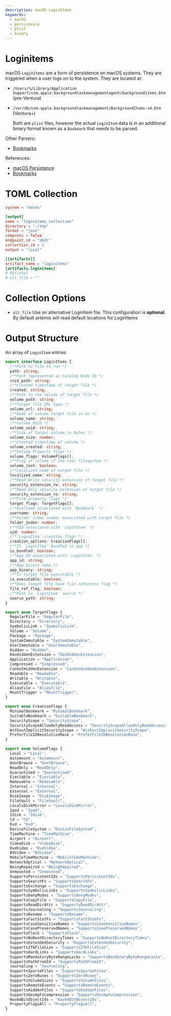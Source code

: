 ```yaml
---
description: macOS LoginItems
keywords:
  - macOS
  - persistence
  - plist
  - binary
---
```


# Loginitems

macOS `LoginItems` are a form of persistence on macOS systems. They are
triggered when a user logs on to the system. They are located at:

- `/Users/%/Library/Application Support/com.apple.backgroundtaskmanagementagent/backgrounditems.btm`
  (pre-Ventura)
- `/var/db/com.apple.backgroundtaskmanagement/BackgroundItems-v4.btm` (Ventura+)

  Both are `plist` files, however the actual `LoginItem` data is in an
  additional binary format known as a `Bookmark` that needs to be parsed.

Other Parsers:

- [Bookmarks](https://mac-alias.readthedocs.io/en/latest/index.html)

References:

- [macOS Persistence](https://www.sentinelone.com/blog/how-malware-persists-on-macos/)
- [Bookmarks](https://michaellynn.github.io/2015/10/24/apples-bookmarkdata-exposed/)

# TOML Collection

```toml
system = "macos"

[output]
name = "loginitems_collection"
directory = "./tmp"
format = "json"
compress = false
endpoint_id = "abdc"
collection_id = 1
output = "local"

[[artifacts]]
artifact_name = "loginitems"
[artifacts.loginitems]
# Optional
# alt_file = ""
```

# Collection Options

- `alt_file` Use an alternative LoginItem file. This configuration is
  **optional**. By default artemis will read default locations for LoginItems

# Output Structure

An array of `LoginItem` entries

```typescript
export interface LoginItems {
  /**Path to file to run */
  path: string;
  /**Path represented as Catalog Node ID */
  cnid_path: string;
  /**Created timestamp of target file */
  created: string;
  /**Path to the volume of target file */
  volume_path: string;
  /**Target file URL type */
  volume_url: string;
  /**Name of volume target file is on */
  volume_name: string;
  /**Volume UUID */
  volume_uuid: string;
  /**Size of target volume in bytes */
  volume_size: number;
  /**Created timestamp of volume */
  volume_created: string;
  /**Volume Property flags */
  volume_flags: VolumeFlags[];
  /**Flag if volume if the root filesystem */
  volume_root: boolean;
  /**Localized name of target file */
  localized_name: string;
  /**Read-Write security extension of target file */
  security_extension_rw: string;
  /**Read-Only security extension of target file */
  security_extension_ro: string;
  /**File property flags */
  target_flags: TargetFlags[];
  /**Username associated with `Bookmark` */
  username: string;
  /**Folder index number associated with target file */
  folder_index: number;
  /**UID associated with `LoginItem` */
  uid: number;
  /**`LoginItem` creation flags */
  creation_options: CreationFlags[];
  /**Is `LoginItem` bundled in app */
  is_bundled: boolean;
  /**App ID associated with `LoginItem` */
  app_id: string;
  /**App binary name */
  app_binary: string;
  /**Is target file executable */
  is_executable: boolean;
  /**Does target file have file reference flag */
  file_ref_flag: boolean;
  /**Path to `LoginItem` source */
  source_path: string;
}

export enum TargetFlags {
  RegularFile = "RegularFile",
  Directory = "Directory",
  SymbolicLink = "SymbolicLink",
  Volume = "Volume",
  Package = "Package",
  SystemImmutable = "SystemImmutable",
  UserImmutable = "UserImmutable",
  Hidden = "Hidden",
  HasHiddenExtension = "HasHiddenExtension",
  Application = "Application",
  Compressed = "Compressed",
  CanSetHiddenExtension = "CanSetHiddenExtension",
  Readable = "Readable",
  Writable = "Writable",
  Executable = "Executable",
  AliasFile = "AliasFile",
  MountTrigger = "MountTrigger",
}

export enum CreationFlags {
  MinimalBookmark = "MinimalBookmark",
  SuitableBookmark = "SuitableBookmark",
  SecurityScope = "SecurityScope",
  SecurityScopeAllowOnlyReadAccess = "SecurityScopeAllowOnlyReadAccess",
  WithoutImplicitSecurityScope = "WithoutImplicitSecurityScope",
  PreferFileIDResolutionMask = "PreferFileIDResolutionMask",
}

export enum VolumeFlags {
  Local = "Local",
  Automount = "Automount",
  DontBrowse = "DontBrowse",
  ReadOnly = "ReadOnly",
  Quarantined = "Quarantined",
  Ejectable = "Ejectable",
  Removable = "Removable",
  Internal = "Internal",
  External = "External",
  DiskImage = "DiskImage",
  FileVault = "FileVault",
  LocaliDiskMirror = "LocaliDiskMirror",
  Ipod = "Ipod",
  Idisk = "Idisk",
  Cd = "Cd",
  Dvd = "Dvd",
  DeviceFileSystem = "DeviceFileSystem",
  TimeMachine = "TimeMachine",
  Airport = "Airport",
  VideoDisk = "VideoDisk",
  DvdVideo = "DvdVideo",
  BdVideo = "BdVideo",
  MobileTimeMachine = "MobileTimeMachine",
  NetworkOptical = "NetworkOptical",
  BeingRepaired = "BeingRepaired",
  Unmounted = "Unmounted",
  SupportsPersistentIds = "SupportsPersistentIds",
  SupportsSearchFs = "SupportsSearchFs",
  SupportsExchange = "SupportsExchange",
  SupportsSymbolicLinks = "SupportsSymbolicLinks",
  SupportsDenyModes = "SupportsDenyModes",
  SupportsCopyFile = "SupportsCopyFile",
  SupportsReadDirAttr = "SupportsReadDirAttr",
  SupportsJournaling = "SupportsJournaling",
  SupportsRename = "SupportsRename",
  SupportsFastStatFs = "SupportsFastStatFs",
  SupportsCaseSensitiveNames = "SupportsCaseSensitiveNames",
  SupportsCasePreservedNames = "SupportsCasePreservedNames",
  SupportsFlock = "SupportsFlock",
  SupportsNoRootDirectoryTimes = "SupportsNoRootDirectoryTimes",
  SupportsExtendedSecurity = "SupportsExtendedSecurity",
  Supports2TbFileSize = "Supports2TbFileSize",
  SupportsHardLinks = "SupportsHardLinks",
  SupportsMandatoryByteRangeLocks = "SupportsMandatoryByteRangeLocks",
  SupportsPathFromId = "SupportsPathFromId",
  Journaling = "Journaling",
  SupportsSparseFiles = "SupportsSparseFiles",
  SupportsZeroRunes = "SupportsZeroRunes",
  SupportsVolumeSizes = "SupportsVolumeSizes",
  SupportsRemoteEvents = "SupportsRemoteEvents",
  SupportsHiddenFiles = "SupportsHiddenFiles",
  SupportsDecmpFsCompression = "SupportsDecmpFsCompression",
  Has64BitObjectIds = "Has64BitObjectIds",
  PropertyFlagsAll = "PropertyFlagsAll",
}
```
